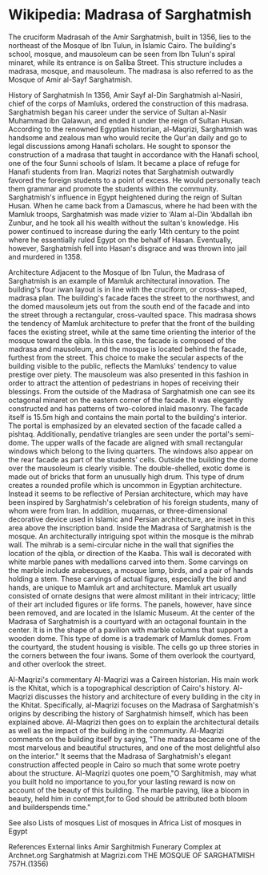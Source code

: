 
# Wikipedia: Madrasa of Sarghatmish
The cruciform Madrasah of the Amir Sarghatmish, built in 1356, lies to the northeast of the Mosque of Ibn Tulun, in Islamic Cairo. The building's school, mosque, and mausoleum can be seen from Ibn Tulun's spiral minaret, while its entrance is on Saliba Street. This structure includes a madrasa, mosque, and mausoleum. The madrasa is also referred to as the Mosque of Amir al-Sayf Sarghatmish.

History of Sarghatmish
In 1356, Amir Sayf al-Din Sarghatmish al-Nasiri, chief of the corps of Mamluks, ordered the construction of this madrasa. Sarghatmish began his career under the service of Sultan al-Nasir Muhammad ibn Qalawun, and ended it under the reign of Sultan Husan. According to the renowned Egyptian historian, al-Maqrizi, Sarghatmish was handsome and zealous man who would recite the Qur'an daily and go to legal discussions among Hanafi scholars.
 He sought to sponsor the construction of a madrasa that taught in accordance with the Hanafi school, one of the four Sunni schools of Islam. It became a place of refuge for Hanafi students from Iran. Maqrizi notes that Sarghatmish outwardly favored the foreign students to a point of excess. He would personally teach them grammar and promote the students within the community. Sarghatmish's influence in Egypt heightened during the reign of Sultan Husan. When he came back from a Damascus, where he had been with the Mamluk troops, Sarghatmish was made vizier to ‘Alam al-Din ‘Abdallah ibn Zunbur, and he took all his wealth without the sultan's knowledge. His power continued to increase during the early 14th century to the point where he essentially ruled Egypt on the behalf of Hasan. Eventually, however, Sarghatmish  fell into Hasan's disgrace and was thrown into jail and murdered in 1358.

Architecture
Adjacent to the Mosque of Ibn Tulun, the Madrasa of Sarghatmish is an example of Mamluk architectural innovation. The building's four iwan layout is in line with the cruciform, or cross-shaped, madrasa plan. The building's facade faces the street to the northwest, and the domed mausoleum jets out from the south end of the facade and into the street through a rectangular, cross-vaulted space. This madrasa shows the tendency of Mamluk architecture to prefer that the front of the building faces the existing street, while at the same time orienting the interior of the mosque toward the qibla. In this case, the facade is composed of the madrasa and mausoleum, and the mosque is located behind the facade, furthest from the street. This choice to make the secular aspects of the building visible to the public, reflects the Mamluks' tendency to value prestige over piety. The mausoleum was also presented in this fashion in order to attract the attention of pedestrians in hopes of receiving their blessings.
From the outside of the Madrasa of Sarghatmish one can see its octagonal minaret on the eastern corner of the facade. It was elegantly constructed and has patterns of two-colored inlaid masonry.  The facade itself is 15.5m high and contains the main portal to the building's interior. The portal is emphasized by an elevated section of the facade called a pishtaq. Additionally, pendative triangles are seen under the portal's semi-dome. The upper walls of the facade are aligned with small rectangular windows which belong to the living quarters. The windows also appear on the rear facade as part of the students' cells. Outside the building the dome over the mausoleum is clearly visible. The double-shelled, exotic dome is made out of bricks that form an unusually high drum. This type of drum creates a rounded profile which is uncommon in Egyptian architecture. Instead it seems to be reflective of Persian architecture, which may have been inspired by Sarghatmish's celebration of his foreign students, many of whom were from Iran. In addition, muqarnas, or three-dimensional decorative device used in Islamic and Persian architecture, are inset in this area above the inscription band.
Inside the Madrasa of Sarghatmish is the mosque. An architecturally intriguing spot within the mosque is the mihrab wall. The mihrab is a semi-circular niche in the wall that signifies the location of the qibla, or direction of the Kaaba. This wall is decorated with white marble panes with medallions carved into them. Some carvings on the marble include arabesques, a mosque lamp, birds, and a pair of hands holding a stem. These carvings of actual figures, especially the bird and hands, are unique to Mamluk art and architecture. Mamluk art usually consisted of ornate designs that were almost militant in their intricacy; little of their art included figures or life forms. The panels, however, have since been removed, and are located in the Islamic Museum. At the center of the Madrasa of Sarghatmish is a courtyard with an octagonal fountain in the center. It is in the shape of a pavilion with marble columns that support a wooden dome. This type of dome is a trademark of Mamluk domes. From the courtyard, the student housing is visible. The cells go up three stories in the corners between the four iwans. Some of them overlook the courtyard, and other overlook the street.

Al-Maqrizi's commentary
Al-Maqrizi was a Caireen historian. His main work is the Khitat, which is a topographical description of Cairo's history. Al-Maqrizi discusses the history and architecture of every building in the city in the Khitat.
Specifically, al-Maqrizi focuses on the Madrasa of Sarghatmish's origins by describing the history of Sarghatmish himself, which has been explained above. Al-Maqrizi then goes on to explain the architectural details as well as the impact of the building in the community. Al-Maqrizi comments on the building itself by saying, "The madrasa became one of the most marvelous and beautiful structures, and one of the most delightful also on the interior." It seems that the Madrasa of Sarghatmish's elegant construction affected people in Cairo so much that some wrote poetry about the structure. Al-Maqrizi quotes one poem,"O Sarghitmish, may what you built hold no importance to you,for your lasting reward is now on account of the beauty of this building. The marble paving, like a bloom in beauty, held him in contempt,for to God should be attributed both bloom and builderspends time."

See also
Lists of mosques
List of mosques in Africa
List of mosques in Egypt

References
External links
Amir Sarghitmish Funerary Complex at Archnet.org
Sarghatmish at Magrizi.com
THE MOSQUE OF SARGHATMISH 757H.(1356)